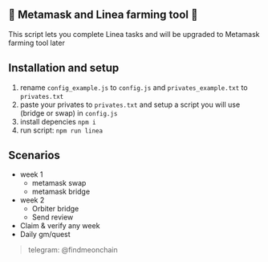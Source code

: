 ## 👾  Metamask and Linea farming tool 👾  
This script lets you complete Linea tasks and will be upgraded to Metamask farming tool later  

## Installation and setup
1. rename `config_example.js` to `config.js` and `privates_example.txt` to `privates.txt`  
2. paste your privates to `privates.txt` and setup a script you will use (bridge or swap) in `config.js`  
3. install depencies `npm i`  
4. run script: `npm run linea`

## Scenarios
- week 1  
    - metamask swap
    - metamask bridge  
- week 2
    - Orbiter bridge
    - Send review
- Claim & verify any week  
- Daily gm/quest

> telegram: @findmeonchain